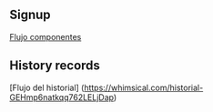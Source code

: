 
## Signup
[Flujo componentes](https://whimsical.com/login-nuevo-LipVUyPvthtNazS2JJvd5B)

## History records
[Flujo del historial] (https://whimsical.com/historial-GEHmp6natkqq762LELjDap)